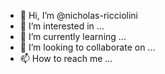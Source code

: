 - 👋 Hi, I’m @nicholas-ricciolini
- 👀 I’m interested in ...
- 🌱 I’m currently learning ...
- 💞️ I’m looking to collaborate on ...
- 📫 How to reach me ...

<!---
nicholas-ricciolini/nicholas-ricciolini is a ✨ special ✨ repository because its `README.md` (this file) appears on your GitHub profile.
You can click the Preview link to take a look at your changes.
--->
